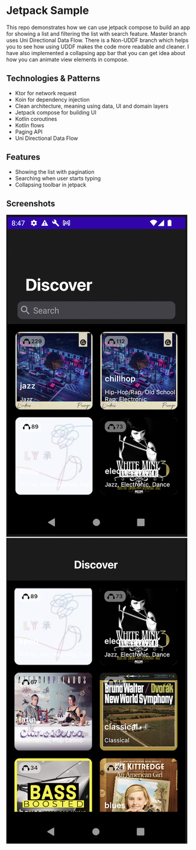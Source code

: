 Jetpack Sample
==================

This repo demonstrates how we can use jetpack compose to build an app for showing a list and filtering the list with search feature.
Master branch uses Uni Directional Data Flow. There is a Non-UDDF branch which helps you to see how using UDDF makes the code more readable and cleaner.
I have also implemented a collapsing app bar that you can get idea about how you can animate view elements in compose.

## Technologies & Patterns

* Ktor for network request
* Koin for dependency injection
* Clean architecture, meaning using data, UI and domain layers
* Jetpack compose for building UI
* Kotlin coroutines
* Kotlin flows
* Paging API
* Uni Directional Data Flow

## Features

* Showing the list with pagination
* Searching when user starts typing 
* Collapsing toolbar in jetpack

## Screenshots

![Screenshot showing main screen](docs/images/main.png "Screenshot showing main screen") 
![Screenshot showing main screen in scrolled state](docs/images/scrolled.png "Screenshot showing main screen in scrolled state") 